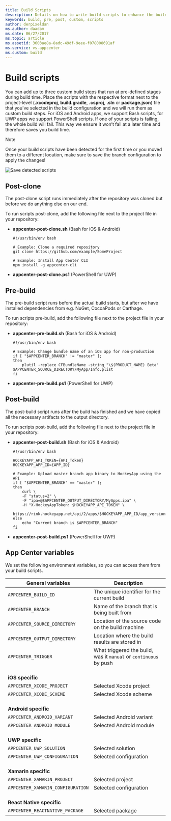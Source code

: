 ```yaml
---
title: Build Scripts
description: Details on how to write build scripts to enhance the build process
keywords: build, pre, post, custom, scripts
author: derpixeldan
ms.author: daadam
ms.date: 06/27/2017
ms.topic: article
ms.assetid: 3603ae8a-8adc-49df-9eee-f078008691af
ms.service: vs-appcenter
ms.custom: build
---
```


# Build scripts

You can add up to three custom build steps that run at pre-defined stages during build time. Place the scripts with the respective format next to the project-level (**.xcodeproj**, **build.gradle**, **.csproj**, **.sln** or **package.json**) file that you've selected in the build configuration and we will run them as custom build steps. For iOS and Android apps, we support Bash scripts, for UWP apps we support PowerShell scripts. If one of your scripts is failing, the whole build will fail. This way we ensure it won’t fail at a later time and therefore saves you build time.

> [!NOTE]
> Once your build scripts have been detected for the first time or you moved them to a different location, make sure to save the branch configuration to apply the changes!

![Save detected scripts](~/build/custom/scripts/images/build-scripts-detected.png "Build configuration shows detected build scripts")

## Post-clone

The post-clone script runs immediately after the repository was cloned but before we do anything else on our end.

To run scripts post-clone, add the following file next to the project file in your repository:

- **appcenter-post-clone.sh** (Bash for iOS & Android)

    ```shell
    #!/usr/bin/env bash

    # Example: Clone a required repository
    git clone https://github.com/example/SomeProject

    # Example: Install App Center CLI
    npm install -g appcenter-cli
    ```

- **appcenter-post-clone.ps1** (PowerShell for UWP)

## Pre-build

The pre-build script runs before the actual build starts, but after we have installed dependencies from e.g. NuGet, CocoaPods or Carthage.

To run scripts pre-build, add the following file next to the project file in your repository:

- **appcenter-pre-build.sh** (Bash for iOS & Android)

    ```shell
    #!/usr/bin/env bash

    # Example: Change bundle name of an iOS app for non-production
    if [ "$APPCENTER_BRANCH" != "master" ];
    then
        plutil -replace CFBundleName -string "\$(PRODUCT_NAME) Beta" $APPCENTER_SOURCE_DIRECTORY/MyApp/Info.plist
    fi
    ```

- **appcenter-pre-build.ps1** (PowerShell for UWP)

## Post-build

The post-build script runs after the build has finished and we have copied all the necessary artifacts to the output directory.

To run scripts post-build, add the following file next to the project file in your repository:

- **appcenter-post-build.sh** (Bash for iOS & Android)

    ```shell
    #!/usr/bin/env bash

    HOCKEYAPP_API_TOKEN={API_Token}
    HOCKEYAPP_APP_ID={APP_ID}

    # Example: Upload master branch app binary to HockeyApp using the API
    if [ "$APPCENTER_BRANCH" == "master" ];
    then
        curl \
        -F "status=2" \
        -F "ipa=@$APPCENTER_OUTPUT_DIRECTORY/MyApps.ipa" \
        -H "X-HockeyAppToken: $HOCKEYAPP_API_TOKEN" \
        https://rink.hockeyapp.net/api/2/apps/$HOCKEYAPP_APP_ID/app_versions/upload
    else
        echo "Current branch is $APPCENTER_BRANCH"
    fi
    ```

- **appcenter-post-build.ps1** (PowerShell for UWP)

## App Center variables

We set the following environment variables, so you can access them from your build scripts.


| **General variables** | **Description** |
| --------------------------------- | --- |
| `APPCENTER_BUILD_ID` | The unique identifier for the current build |
| `APPCENTER_BRANCH` | Name of the branch that is being built from |
| `APPCENTER_SOURCE_DIRECTORY` | Location of the source code on the build machine |
| `APPCENTER_OUTPUT_DIRECTORY` | Location where the build results are stored in |
| `APPCENTER_TRIGGER` | What triggered the build, was it `manual` or `continuous` by push |
| <br> **iOS specific** | |
| `APPCENTER_XCODE_PROJECT` | Selected Xcode project |
| `APPCENTER_XCODE_SCHEME` | Selected Xcode scheme |
| <br> **Android specific** | |
| `APPCENTER_ANDROID_VARIANT` | Selected Android variant |
| `APPCENTER_ANDROID_MODULE` | Selected Android module |
| <br> **UWP specific** | |
| `APPCENTER_UWP_SOLUTION` | Selected solution |
| `APPCENTER_UWP_CONFIGURATION` | Selected configuration |
| <br> **Xamarin specific** | |
| `APPCENTER_XAMARIN_PROJECT` | Selected project|
| `APPCENTER_XAMARIN_CONFIGURATION` | Selected configuration|
| <br> **React Native specific** | |
| `APPCENTER_REACTNATIVE_PACKAGE` | Selected package|

[build-scripts-detected]: ~/build/custom/scripts/images/build-scripts-detected.png "Build configuration shows detected build scripts"
